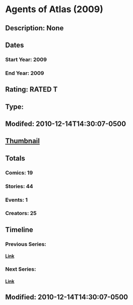 # Agents of Atlas (2009)
## Description: None
## Dates
### Start Year: 2009
### End Year: 2009
## Rating: RATED T
## Type: 
## Modifed: 2010-12-14T14:30:07-0500
## [Thumbnail](http://i.annihil.us/u/prod/marvel/i/mg/c/60/4bb45ad334f9f.jpg)
## Totals
### Comics: 19
### Stories: 44
### Events: 1
### Creators: 25
## Timeline
### Previous Series: 
#### [Link]()
### Next Series: 
#### [Link]()
## Modified: 2010-12-14T14:30:07-0500
